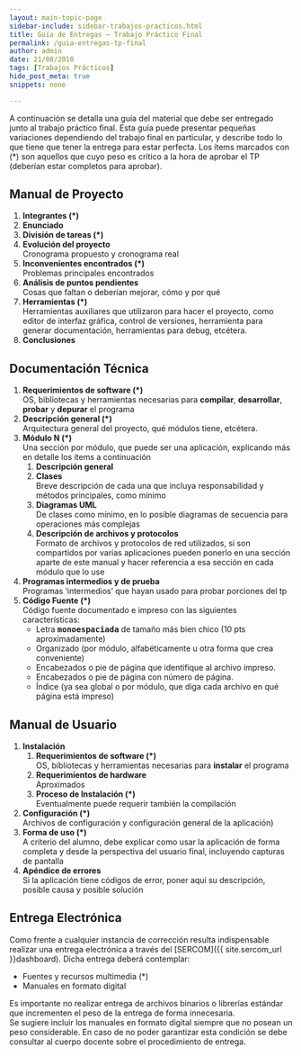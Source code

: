 ```yaml
---
layout: main-topic-page
sidebar-include: sidebar-trabajos-practicos.html
title: Guía de Entregas – Trabajo Práctico Final
permalink: /guia-entregas-tp-final
author: admin
date: 21/08/2010
tags: [Trabajos Prácticos]
hide_post_meta: true
snippets: none

---
```


A continuación se detalla una guía del material que debe ser entregado junto al trabajo práctico final. Esta guía puede presentar pequeñas variaciones dependiendo del trabajo final en particular, y describe todo lo que tiene que tener la entrega para estar perfecta. Los ítems marcados con (*) son aquellos que cuyo peso es crítico a la hora de aprobar el TP (deberían estar completos para aprobar).

## Manual de Proyecto

<ol>
<li><strong>Integrantes (*)</strong></li>
<li><strong>Enunciado</strong></li>
<li><strong>División de tareas (*)</strong></li>
<li><strong>Evolución del proyecto</strong><br>
Cronograma propuesto y cronograma real</li>
<li><strong>Inconvenientes encontrados (*)</strong><br>
Problemas principales encontrados</li>
<li><strong>Análisis de puntos pendientes</strong><br>
Cosas que faltan o deberían mejorar, cómo y por qué</li>
<li><strong>Herramientas (*)</strong><br>
Herramientas auxiliares que utilizaron para hacer el proyecto, como editor de interfaz gráfica, control de versiones, herramienta para generar documentación, herramientas para debug, etcétera.</li>
<li><strong>Conclusiones</strong></li>
</ol>

## Documentación Técnica

<ol>
<li><strong>Requerimientos de software (*)</strong><br>
OS, bibliotecas y herramientas necesarias para <strong>compilar</strong>, <strong>desarrollar</strong>, <strong>probar</strong> y <strong>depurar</strong> el programa</li>
<li><strong>Descripción general (*)</strong><br>
Arquitectura general del proyecto, qué módulos tiene, etcétera.</li>
<li><strong>Módulo N (*)</strong><br>
Una sección por módulo, que puede ser una aplicación, explicando más en detalle los ítems a continuación
<ol>
<li><strong>Descripción general</strong></li>
<li><strong>Clases</strong><br>
Breve descripción de cada una que incluya responsabilidad y métodos principales, como mínimo</li>
<li><strong>Diagramas UML</strong><br>
De clases como mínimo, en lo posible diagramas de secuencia para operaciones más complejas</li>
<li><strong>Descripción de archivos y protocolos</strong><br>
Formato de archivos y protocolos de red utilizados, si son compartidos por varias aplicaciones pueden ponerlo en una sección aparte de este manual y hacer referencia a esa sección en cada módulo que lo use</li>
</ol>
</li>
<li><strong>Programas intermedios y de prueba</strong><br>
Programas ‘intermedios’ que hayan usado para probar porciones del tp</li>
<li><strong>Código Fuente (*)</strong><br>
Código fuente documentado e impreso con las siguientes características:
<ul>
<li>Letra <strong><tt>monoespaciada</tt></strong> de tamaño más bien chico (10 pts aproximadamente)</li>
<li>Organizado (por módulo, alfabéticamente u otra forma que crea conveniente)</li>
<li>Encabezados o pie de página que identifique al archivo impreso.</li>
<li>Encabezados o pie de página con número de página.</li>
<li>Índice (ya sea global o por módulo, que diga cada archivo en qué página está impreso)</li>
</ul>
</li>
</ol>

## Manual de Usuario

<ol>
<li><strong>Instalación</strong>
<ol>
<li><strong>Requerimientos de software (*)</strong><br>
OS, bibliotecas y herramientas necesarias para <strong>instalar</strong> el programa</li>
<li><strong>Requerimientos de hardware</strong><br>
Aproximados</li>
<li><strong>Proceso de Instalación (*)</strong><br>
Eventualmente puede requerir también la compilación</li>
</ol>
</li>
<li><strong>Configuración (*)</strong><br>
Archivos de configuración y configuración general de la aplicación)</li>
<li><strong>Forma de uso (*)</strong><br>
A criterio del alumno, debe explicar como usar la aplicación de forma completa y desde la perspectiva del usuario final, incluyendo capturas de pantalla</li>
<li><strong>Apéndice de errores</strong><br>
Si la aplicación tiene códigos de error, poner aquí su descripción, posible causa y posible solución</li>
</ol>

## Entrega Electrónica

Como frente a cualquier instancia de corrección resulta indispensable realizar una entrega electrónica a través del [SERCOM]({{ site.sercom_url }}dashboard). Dicha entrega deberá contemplar:

<ul>
<li>Fuentes y recursos multimedia (*)</li>
<li>Manuales en formato digital</li>
</ul>
<p>Es importante no realizar entrega de archivos binarios o librerías estándar que incrementen el peso de la entrega de forma innecesaria.<br />
Se sugiere incluir los manuales en formato digital siempre que no posean un peso considerable. En caso de no poder garantizar esta condición se debe consultar al cuerpo docente sobre el procedimiento de entrega.</p>
